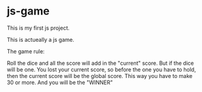 # js-game

This is my first js project.

This is actueally a js game. 

The game rule:

Roll the dice and all the score will add in the "current" score. But if the dice will be one. You lost your current score, so before the
one you have to hold, then the current score will be the global score. This way you have to make 30 or more. And you will be the "WINNER"
